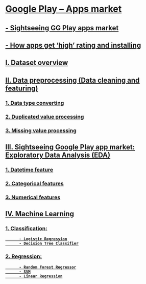# <b><u> Google Play – Apps market
## - Sightseeing GG Play apps market
## - How apps get ‘high’ rating and installing 


## I.   <b><u>Dataset overview
## II.  <b><u>Data preprocessing (Data cleaning and featuring)
###  1.  Data type converting
###  2.  Duplicated value processing
###  3.  Missing value processing
## III. <b><u>Sightseeing Google Play app market:</u> Exploratory Data Analysis (EDA)</b>
###  1.  Datetime feature
###  2.  Categorical features
###  3.  Numerical features
## IV.  <b><u>Machine Learning
###  1.  Classification:
          - Logistic Regression
          - Decision Tree Classifier
###  2.  Regression:
          - Random Forest Regressor
          - SVM
          - Linear Regression

